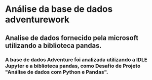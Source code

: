 # Análise da base de dados adventurework

## Analise de dados fornecido pela microsoft utilizando a biblioteca pandas.

### A base de dados Adventure foi analizada utilizando a IDLE Jupyter e a biblioteca pandas, como Desafio de Projeto "Análise de dados com Python e Pandas".
